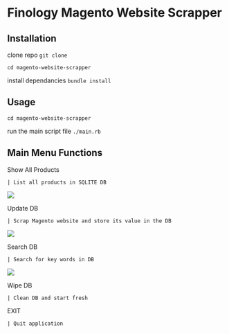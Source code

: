 # Finology Magento Website Scrapper

## Installation

clone repo `git clone `

`cd magento-website-scrapper` 

install dependancies `bundle install`


## Usage

`cd magento-website-scrapper` 

run the main script file `./main.rb`


## Main Menu Functions
Show All Products

	| List all products in SQLITE DB

![](showAll.gif)	

Update DB

  	| Scrap Magento website and store its value in the DB

![](update.gif)	

Search DB

  	| Search for key words in DB

![](search.gif)	

Wipe DB

  	| Clean DB and start fresh

EXIT

  	| Quit application

